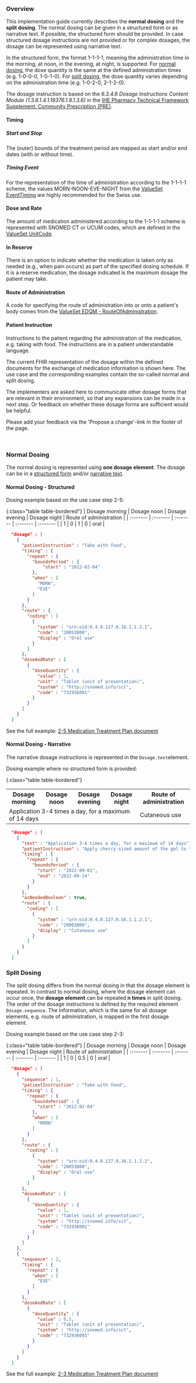 ### Overview

This implementation guide currently describes the **normal dosing** and the **split dosing**. The normal dosing can be given in a structured form or as narrative text. If possible, the structured form should be provided. In case structured dosage instructions are not provided or for complex dosages, the dosage can be represented using narrative text.

In the structured form, the format 1-1-1-1, meaning the administration time in the morning, at noon, in the evening, at night, is supported. For [normal dosing](#normal-dosing), the dose quantity is the same at the defined administration times (e.g. 1-0-0-0, 1-0-1-0). For [split dosing](#split-dosing), the dose quantity varies depending on the administration time (e.g. 1-0-2-0, 2-1-2-0).   

The dosage instruction is based on the *6.3.4.6 Dosage Instructions Content Module (1.3.6.1.4.1.19376.1.9.1.3.6)* in the [IHE Pharmacy Technical Framework Supplement: Community Prescription (PRE)](https://www.ihe.net/uploadedFiles/Documents/Pharmacy/IHE_Pharmacy_Suppl_PRE.pdf).

#### Timing
##### Start and Stop
The (outer) bounds of the treatment period are mapped as start and/or end dates (with or without time).
##### Timing Event
For the representation of the time of administration according to the 1-1-1-1 scheme, the values MORN-NOON-EVE-NIGHT from the [ValueSet EventTiming](https://www.hl7.org/fhir/valueset-event-timing.html) are highly recommended for the Swiss use.

#### Dose and Rate
The amount of medication administered according to the 1-1-1-1 scheme is represented with SNOMED CT or UCUM codes, which are defined in the [ValueSet UnitCode](ValueSet-UnitCode.html).

#### In Reserve
There is an option to indicate whether the medication is taken only as needed (e.g., when pain occurs) as part of the specified dosing schedule. If it is a reserve medication, the dosage indicated is the maximum dosage the patient may take.

#### Route of Administration
A code for specifying the route of administration into or onto a patient's body comes from the [ValueSet EDQM - RouteOfAdministration](ValueSet-edqm-routeofadministration.html).

#### Patient Instruction
Instructions to the patient regarding the administration of the medication, e.g. taking with food. The instructions are in a patient understandable language.


<div markdown="5" class="dragon">
    <p>
    The current FHIR representation of the dosage within the defined documents for the exchange of medication information is shown here. The use case and the corresponding examples contain the so-called normal and split dosing. 
    </p>
    <p>
    The implementers are asked here to communicate other dosage forms that are relevant in their environment, so that any expansions can be made in a next step. Or feedback on whether these dosage forms are sufficient would be helpful.
    </p>
    <p>
    Please add your feedback via the 'Propose a change'-link in the footer of the page.
    </p>
</div>
<p>&nbsp;</p>


### Normal Dosing
The normal dosing is represented using **one dosage element**.  The dosage can be in a [structured form](#normal-dosing---structured) and/or [narrative text](#normal-dosing---narrative). 

#### Normal Dosing - Structured
Dosing example based on the use case step 2-5:

{:class="table table-bordered"}
| Dosage morning | Dosage noon | Dosage evening | Dosage night | Route of administration | 
| :------- | :------- | :------- | :------- | :------- |
| 1 | 0 | 1 | 0 | oral |


```json
  "dosage" : [
    {
      "patientInstruction" : "Take with food",
      "timing" : {
        "repeat" : {
          "boundsPeriod" : {
              "start" : "2012-02-04"
          },
          "when" : [
            "MORN",
            "EVE"
          ]
        }
      },
      "route" : {
        "coding" : [
          {
            "system" : "urn:oid:0.4.0.127.0.16.1.1.2.1",
            "code" : "20053000",
            "display" : "Oral use"
          }
        ]
      },
      "doseAndRate" : [
        {
          "doseQuantity" : {
            "value" : 1,
            "unit" : "Tablet (unit of presentation)",
            "system" : "http://snomed.info/sct",
            "code" : "732936001"
          }
        }
      ]
    }
  ]
```

See the full example: [2-5 Medication Treatment Plan document](Bundle-2-5-MedicationTreatmentPlan.json.html)

#### Normal Dosing - Narrative
The narrative dosage instructions is represented in the `Dosage.text`element.

Dosing example where no structured form is provided:

{:class="table table-bordered"}
<table>
	<tbody>
		<tr>
			<th>Dosage morning</th>
			<th>Dosage noon</th>
			<th>Dosage evening</th>
			<th>Dosage night</th>
			<th>Route of administration</th>
		</tr>
		<tr>
			<td colspan="4">Application 3-4 times a day, for a maximum of 14 days</td>
			<td>Cutaneous use</td>
		</tr>
	</tbody>
</table>

```json
  "dosage" : [
    {
      "text" : "Application 3-4 times a day, for a maximum of 14 days",
      "patientInstruction" : "Apply cherry-sized amount of the gel to the elbow and rub in gently. Use as long as the pain is present (max. 14 days).",
      "timing" : {
        "repeat" : {
          "boundsPeriod" : {
            "start" : "2022-09-01",
            "end" : "2022-09-14"
          }
        }
      },
      "asNeededBoolean" : true,
      "route" : {
        "coding" : [
          {
            "system" : "urn:oid:0.4.0.127.0.16.1.1.2.1",
            "code" : "20003000",
            "display" : "Cutaneous use"
          }
        ]
      }
    }
  ]
```

### Split Dosing
The split dosing differs from the normal dosing in that the dosage element is repeated. In contrast to normal dosing, where the dosage element can occur once, the **dosage element** can be repeated **n times** in split dosing. The order of the dosage instructions is defined by the required element `Dosage.sequence`. The information, which is the same for all dosage elements, e.g. route of administration, is mapped in the first dosage element.  

Dosing example based on the use case step 2-3:

{:class="table table-bordered"}
| Dosage morning | Dosage noon | Dosage evening | Dosage night | Route of administration | 
| :------- | :------- | :------- | :------- | :------- |
| 1 | 0 | 0.5 | 0 | oral |

```json
  "dosage" : [
    {
      "sequence" : 1,
      "patientInstruction" : "Take with food",
      "timing" : {
        "repeat" : {
          "boundsPeriod" : {
            "start" : "2012-02-04"
          },
          "when" : [
            "MORN"
          ]
        }
      },
      "route" : {
        "coding" : [
          {
            "system" : "urn:oid:0.4.0.127.0.16.1.1.2.1",
            "code" : "20053000",
            "display" : "Oral use"
          }
        ]
      },
      "doseAndRate" : [
        {
          "doseQuantity" : {
            "value" : 1,
            "unit" : "Tablet (unit of presentation)",
            "system" : "http://snomed.info/sct",
            "code" : "732936001"
          }
        }
      ]
    },
    {
      "sequence" : 2,
      "timing" : {
        "repeat" : {
          "when" : [
            "EVE"
          ]
        }
      },
      "doseAndRate" : [
        {
          "doseQuantity" : {
            "value" : 0.5,
            "unit" : "Tablet (unit of presentation)",
            "system" : "http://snomed.info/sct",
            "code" : "732936001"
          }
        }
      ]
    }
  ]
```

See the full example: [2-3 Medication Treatment Plan document](Bundle-2-3-MedicationTreatmentPlan.json.html)
